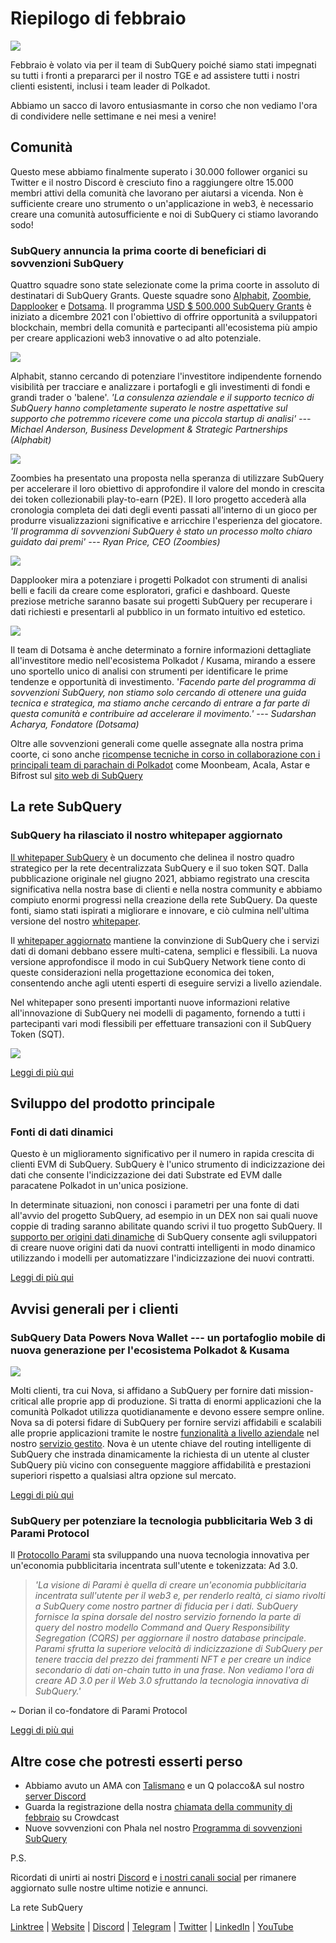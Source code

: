 # Riepilogo di febbraio

![](https://miro.medium.com/max/1400/1*T3DLiAKSIy-AjRia_JJjow.png)

Febbraio è volato via per il team di SubQuery poiché siamo stati impegnati su tutti i fronti a prepararci per il nostro TGE e ad assistere tutti i nostri clienti esistenti, inclusi i team leader di Polkadot.

Abbiamo un sacco di lavoro entusiasmante in corso che non vediamo l'ora di condividere nelle settimane e nei mesi a venire!

## Comunità

Questo mese abbiamo finalmente superato i 30.000 follower organici su Twitter e il nostro Discord è cresciuto fino a raggiungere oltre 15.000 membri attivi della comunità che lavorano per aiutarsi a vicenda. Non è sufficiente creare uno strumento o un'applicazione in web3, è necessario creare una comunità autosufficiente e noi di SubQuery ci stiamo lavorando sodo!

### SubQuery annuncia la prima coorte di beneficiari di sovvenzioni SubQuery

Quattro squadre sono state selezionate come la prima coorte in assoluto di destinatari di SubQuery Grants. Queste squadre sono [Alphabit](https://www.polkadata.xyz/), [Zoombie](https://zoombies.world/), [Dapplooker](https://dapplooker.com/) e [Dotsama](http://dotsama.ai/). Il programma [USD $ 500.000 SubQuery Grants](https://subquery.network/grants) è iniziato a dicembre 2021 con l'obiettivo di offrire opportunità a sviluppatori blockchain, membri della comunità e partecipanti all'ecosistema più ampio per creare applicazioni web3 innovative o ad alto potenziale.

![](https://miro.medium.com/max/1400/1*tBnWK4svpGbGuP3mCXyGDg.png)

Alphabit, stanno cercando di potenziare l'investitore indipendente fornendo visibilità per tracciare e analizzare i portafogli e gli investimenti di fondi e grandi trader o 'balene'. _'La consulenza aziendale e il supporto tecnico di SubQuery hanno completamente superato le nostre aspettative sul supporto che potremmo ricevere come una piccola startup di analisi' --- Michael Anderson, Business Development & Strategic Partnerships (Alphabit)_

![](https://miro.medium.com/max/1400/1*TpHBDhA7WqNGTOxz9LpifQ.png)

Zoombies ha presentato una proposta nella speranza di utilizzare SubQuery per accelerare il loro obiettivo di approfondire il valore del mondo in crescita dei token collezionabili play-to-earn (P2E). Il loro progetto accederà alla cronologia completa dei dati degli eventi passati all'interno di un gioco per produrre visualizzazioni significative e arricchire l'esperienza del giocatore. _'Il programma di sovvenzioni SubQuery è stato un processo molto chiaro guidato dai premi' --- Ryan Price, CEO (Zoombies)_

![](https://miro.medium.com/max/1400/1*4rPD0g-pC3MOU5M5vAtS4w.png)

Dapplooker mira a potenziare i progetti Polkadot con strumenti di analisi belli e facili da creare come esploratori, grafici e dashboard. Queste preziose metriche saranno basate sui progetti SubQuery per recuperare i dati richiesti e presentarli al pubblico in un formato intuitivo ed estetico.

![](https://miro.medium.com/max/1400/1*kC8QYVvlUZwUfgXTBFQbgg.png)

Il team di Dotsama è anche determinato a fornire informazioni dettagliate all'investitore medio nell'ecosistema Polkadot / Kusama, mirando a essere uno sportello unico di analisi con strumenti per identificare le prime tendenze e opportunità di investimento. '_Facendo parte del programma di sovvenzioni SubQuery, non stiamo solo cercando di ottenere una guida tecnica e strategica, ma stiamo anche cercando di entrare a far parte di questa comunità e contribuire ad accelerare il movimento.' --- Sudarshan Acharya, Fondatore (Dotsama)_

Oltre alle sovvenzioni generali come quelle assegnate alla nostra prima coorte, ci sono anche [ricompense tecniche in corso in collaborazione con i principali team di parachain di Polkadot](../blogs/20220127-grants-bounties.md) come Moonbeam, Acala, Astar e Bifrost sul [sito web di SubQuery ](https://subquery.network/grants)

## La rete SubQuery

### SubQuery ha rilasciato il nostro whitepaper aggiornato

[Il whitepaper SubQuery](https://static.subquery.network/whitepaper.pdf) è un documento che delinea il nostro quadro strategico per la rete decentralizzata SubQuery e il suo token SQT. Dalla pubblicazione originale nel giugno 2021, abbiamo registrato una crescita significativa nella nostra base di clienti e nella nostra community e abbiamo compiuto enormi progressi nella creazione della rete SubQuery. Da queste fonti, siamo stati ispirati a migliorare e innovare, e ciò culmina nell'ultima versione del nostro [whitepaper](https://static.subquery.network/whitepaper.pdf).

Il [whitepaper aggiornato](https://static.subquery.network/whitepaper.pdf) mantiene la convinzione di SubQuery che i servizi dati di domani debbano essere multi-catena, semplici e flessibili. La nuova versione approfondisce il modo in cui SubQuery Network tiene conto di queste considerazioni nella progettazione economica dei token, consentendo anche agli utenti esperti di eseguire servizi a livello aziendale.

Nel whitepaper sono presenti importanti nuove informazioni relative all'innovazione di SubQuery nei modelli di pagamento, fornendo a tutti i partecipanti vari modi flessibili per effettuare transazioni con il SubQuery Token (SQT).

![](https://miro.medium.com/max/1400/1*EhLefs3-lb47y2LC4Z6jWA.png)

[Leggi di più qui](../blogs/20220216-whitepaper-update.md)

## Sviluppo del prodotto principale

### Fonti di dati dinamici

Questo è un miglioramento significativo per il numero in rapida crescita di clienti EVM di SubQuery. SubQuery è l'unico strumento di indicizzazione dei dati che consente l'indicizzazione dei dati Substrate ed EVM dalle paracatene Polkadot in un'unica posizione.

In determinate situazioni, non conosci i parametri per una fonte di dati all'avvio del progetto SubQuery, ad esempio in un DEX non sai quali nuove coppie di trading saranno abilitate quando scrivi il tuo progetto SubQuery. Il [supporto per origini dati dinamiche](https://university.subquery.network/build/dynamicdatasources.html) di SubQuery consente agli sviluppatori di creare nuove origini dati da nuovi contratti intelligenti in modo dinamico utilizzando i modelli per automatizzare l'indicizzazione dei nuovi contratti.

[Leggi di più qui](https://university.subquery.network/build/dynamicdatasources.html)

## Avvisi generali per i clienti

### SubQuery Data Powers Nova Wallet --- un portafoglio mobile di nuova generazione per l'ecosistema Polkadot & Kusama

![](https://miro.medium.com/max/1400/1*NkYmEpYLpZYFRkANrvpwPw.png)

Molti clienti, tra cui Nova, si affidano a SubQuery per fornire dati mission-critical alle proprie app di produzione. Si tratta di enormi applicazioni che la comunità Polkadot utilizza quotidianamente e devono essere sempre online. Nova sa di potersi fidare di SubQuery per fornire servizi affidabili e scalabili alle proprie applicazioni tramite le nostre [funzionalità a livello aziendale](https://blog.subquery.network/blogs/20211228-enterprise-hosted.html) nel nostro [servizio gestito](https://project.subquery.network/). Nova è un utente chiave del routing intelligente di SubQuery che instrada dinamicamente la richiesta di un utente al cluster SubQuery più vicino con conseguente maggiore affidabilità e prestazioni superiori rispetto a qualsiasi altra opzione sul mercato.

[Leggi di più qui](../customer_announcements/20220210-nova-wallet.md)

### SubQuery per potenziare la tecnologia pubblicitaria Web 3 di Parami Protocol

Il [Protocollo Parami](https://parami.io/) sta sviluppando una nuova tecnologia innovativa per un'economia pubblicitaria incentrata sull'utente e tokenizzata: Ad 3.0.

> _'La visione di Parami è quella di creare un'economia pubblicitaria incentrata sull'utente per il web3 e, per renderlo realtà, ci siamo rivolti a SubQuery come nostro partner di fiducia per i dati. SubQuery fornisce la spina dorsale del nostro servizio fornendo la parte di query del nostro modello Command and Query Responsibility Segregation (CQRS) per aggiornare il nostro database principale. Parami sfrutta la superiore velocità di indicizzazione di SubQuery per tenere traccia del prezzo dei frammenti NFT e per creare un indice secondario di dati on-chain tutto in una frase. Non vediamo l'ora di creare AD 3.0 per il Web 3.0 sfruttando la tecnologia innovativa di SubQuery.'_

~ Dorian il co-fondatore di Parami Protocol

[Leggi di più qui](../customer_announcements/20220222-parami.md)

## Altre cose che potresti esserti perso

- Abbiamo avuto un AMA con [Talismano](https://talisman.xyz/) e un Q polacco&A sul nostro [server Discord](https://discord.com/channels/796198414798028831/796198414798028834)
- Guarda la registrazione della nostra [chiamata della community di febbraio](https://www.crowdcast.io/e/subquery-sessions-february) su Crowdcast
- Nuove sovvenzioni con Phala nel nostro [Programma di sovvenzioni SubQuery](https://subquery.network/grants)

P.S.

Ricordati di unirti ai nostri [Discord](https://discord.com/invite/subquery) e [i nostri canali social](https://linktr.ee/subquerynetwork) per rimanere aggiornato sulle nostre ultime notizie e annunci.

La rete SubQuery

[Linktree](https://linktr.ee/subquerynetwork) | [Website](https://subquery.network/) | [Discord](https://discord.com/invite/78zg8aBSMG) | [Telegram](https://t.me/subquerynetwork) | [Twitter](https://twitter.com/subquerynetwork) | [LinkedIn](https://www.linkedin.com/company/subquery) | [YouTube](https://www.youtube.com/channel/UCi1a6NUUjegcLHDFLr7CqLw)
